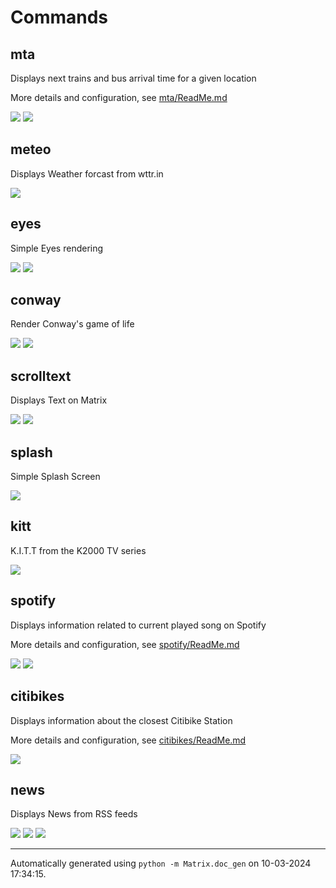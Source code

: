 # Commands

## mta

Displays next trains and bus arrival time for a given location


More details and configuration, see [mta/ReadMe.md](mta/ReadMe.md)

<img src="screenshots/mta2.gif"/>

<img src="screenshots/mta1.gif"/>

## meteo

Displays Weather forcast from wttr.in

<img src="screenshots/meteo1.gif"/>

## eyes

Simple Eyes rendering

<img src="screenshots/eyes1.png"/>

<img src="screenshots/eyes2.png"/>

## conway

Render Conway's game of life

<img src="screenshots/conway2.png"/>

<img src="screenshots/conway1.gif"/>

## scrolltext

Displays Text on Matrix

<img src="screenshots/scrolltext2.png"/>

<img src="screenshots/scrolltext1.png"/>

## splash

Simple Splash Screen

<img src="screenshots/splash1.png"/>

## kitt

K.I.T.T from the K2000 TV series

<img src="screenshots/kitt1.png"/>

## spotify

Displays information related to current played song on Spotify


More details and configuration, see [spotify/ReadMe.md](spotify/ReadMe.md)

<img src="screenshots/spotify2.png"/>

<img src="screenshots/spotify1.png"/>

## citibikes

Displays information about the closest Citibike Station


More details and configuration, see [citibikes/ReadMe.md](citibikes/ReadMe.md)

<img src="screenshots/citibikes.gif"/>

## news

Displays News from RSS feeds

<img src="screenshots/news2.png"/>

<img src="screenshots/news1.png"/>

<img src="screenshots/news3.png"/>
<br/><hr/>

Automatically generated using `python -m Matrix.doc_gen` on 10-03-2024 17:34:15.